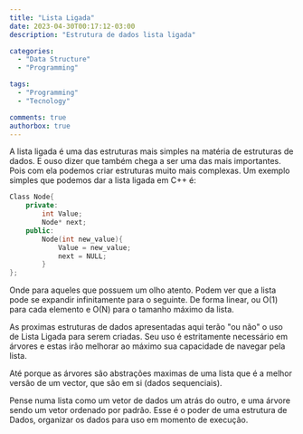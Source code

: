```yaml
---
title: "Lista Ligada"
date: 2023-04-30T00:17:12-03:00
description: "Estrutura de dados lista ligada"

categories:
  - "Data Structure"
  - "Programming"

tags:
  - "Programming"
  - "Tecnology"

comments: true
authorbox: true
---
```


A lista ligada é uma das estruturas mais simples na matéria de estruturas de dados. 
E ouso dizer que também chega a ser uma das mais importantes.
Pois com ela podemos criar estruturas muito mais complexas.
Um exemplo simples que podemos dar a lista ligada em C++ é:

```cpp
Class Node{
    private:
        int Value;
        Node* next;
    public:
        Node(int new_value){
            Value = new_value;
            next = NULL;
        }
};
```

Onde para aqueles que possuem um olho atento. 
Podem ver que a lista pode se expandir infinitamente para o seguinte.
De forma linear, ou O(1) para cada elemento e O(N) para o tamanho máximo da lista.

As proximas estruturas de dados apresentadas aqui terão "ou não" o uso de Lista Ligada para serem criadas.
Seu uso é estritamente necessário em árvores e estas irão melhorar ao máximo sua capacidade de navegar pela lista.

Até porque as árvores são abstrações maximas de uma lista que é a melhor versão de um vector, 
que são em si (dados sequenciais).

Pense numa lista como um vetor de dados um atrás do outro, e uma árvore sendo um vetor ordenado por padrão.
Esse é o poder de uma estrutura de Dados, organizar os dados para uso em momento de execução.
